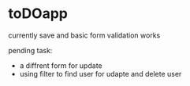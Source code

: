 # toDOapp


currently save and basic form validation works 

pending task:
- a diffrent form for update 
- using filter to find user for udapte and delete user
